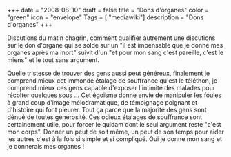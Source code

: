 +++
date = "2008-08-10"
draft = false
title = "Dons d'organes"
color = "green"
icon = "envelope"
Tags = [ "mediawiki"]
description = "Dons d'organes"
+++

Discutions du matin chagrin, comment qualifier autrement une discutions
sur le don d'organe qui se solde sur un "il est impensable que je donne
mes organes après ma mort" suivit d'un "et pour mon sang c'est pareille,
c'est le miens" et le tout sans argument.

Quelle tristesse de trouver des gens aussi peut généreux, finalement je
comprend mieux cet immonde étalage de souffrance qu'est le téléthon, je
comprend mieux ces gens capable d'exposer l'intimité des malades pour
récolter quelques sous ... Cet égoïsme donne envie de manipuler les
foules à grand coup d'image mélodramatique, de témoignage poignant et
d'histoire qui font pleurer. Tout ça parce que la majorité des gens sont
dénué de toutes générosité. Ces odieux étalages de souffrance sont
certainement utile, pour forcer le quidam dont le seul argument reste
"c'est mon corps". Donner un peut de soit même, un peut de son temps
pour aider les autres c'est à la fois si simple et si compliqué. Oui je
donne mon sang et je donnerais mes organes !

